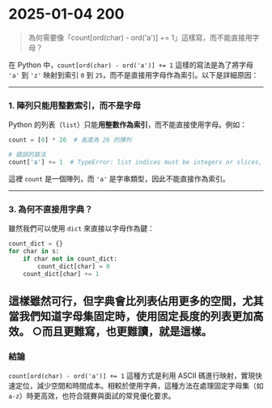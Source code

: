 # 2025-01-04 200
>為何需要像「count[ord(char) - ord('a')] += 1」這樣寫，而不能直接用字母？

在 Python 中，`count[ord(char) - ord('a')] += 1` 這樣的寫法是為了將字母 `'a'` 到 `'z'` 映射到索引 `0` 到 `25`，而不是直接用字母作為索引。以下是詳細原因：

---

### 1. **陣列只能用整數索引，而不是字母**

Python 的列表（`list`）只能**用整數作為索引**，而不能直接使用字母。例如：
```python
count = [0] * 26  # 長度為 26 的陣列

# 錯誤的寫法
count['a'] += 1  # TypeError: list indices must be integers or slices, not str
```
這裡 `count` 是一個陣列，而 `'a'` 是字串類型，因此不能直接作為索引。

---
### 3. **為何不直接用字典？**

雖然我們可以使用 `dict` 來直接以字母作為鍵：
```python
count_dict = {}
for char in s:
    if char not in count_dict:
        count_dict[char] = 0
    count_dict[char] += 1
```
這樣雖然可行，**但字典會比列表佔用更多的空間**，尤其當**我們知道字母集固定**時，使用固定長度的列表更加高效。
○而且更難寫，也更難讀，就是這樣。
---
### 結論
`count[ord(char) - ord('a')] += 1` 這種方式是利用 ASCII 碼進行映射，實現快速定位，減少空間和時間成本。相較於使用字典，這種方法在處理固定字母集（如 `a-z`）時更高效，也符合競賽與面試的常見優化要求。
